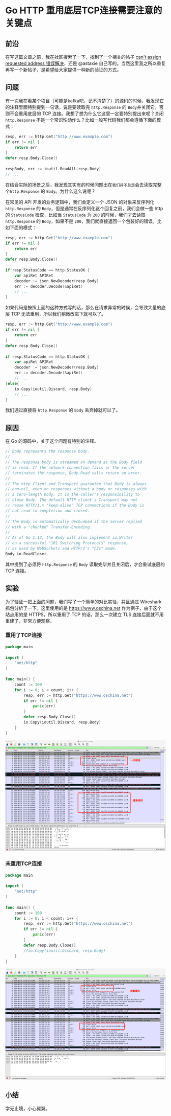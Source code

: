 # Go HTTP 重用底层TCP连接需要注意的关键点

## 前沿

在写这篇文章之前，我在社区搜索了一下，找到了一个相关的帖子 [can't assign requested address 错误解决](https://gocn.vip/topics/8470)，还是 @astaxie 自己写的。当然这里我之所以重复再写一个新帖子，是希望给大家提供一种新的验证的方式。

## 问题

有一次我在看某个项目（可能是kafka吧，记不清楚了）的源码的时候，我发现它的注释里面特别提到一句话，说是要读取完 `http.Response` 的 `Body`并关闭它，否则不会重用底层的 TCP 连接。我想了想为什么它这里一定要特别提出来呢？关闭 `http.Response` 不是一个常识性动作么？比如一般写代码我们都会遵循下面的模式：

```go
resp, err := http.Get("http://www.example.com")
if err != nil {
    return err
}
defer resp.Body.Close()

respBody, err := ioutil.ReadAll(resp.Body)
// ...
```

在结合实际的场景之后，我发现其实有的时候问题出在`我们并不总是`会去读取完整个`http.Response` 的 `Body`。为什么这么说呢？

在常见的 API 开发的业务逻辑中，我们会定义一个 JSON 的对象来反序列化 `http.Response` 的 `Body`，但是通常在反序列化这个回复之前，我们会做一些 http 的 `StatusCode` 检查，比如当 `StatusCode` 为 `200` 的时候，我们才去读取 `http.Response` 的 `Body`，如果不是 `200`，我们就直接返回一个包装好的错误。比如下面的模式：

```go
resp, err := http.Get("http://www.example.com")
if err != nil {
    return err
}
defer resp.Body.Close()

if resp.StatusCode == http.StatusOK {
    var apiRet APIRet
    decoder := json.NewDecoder(resp.Body)
    err := decoder.Decode(&apiRet)
    // ...
}
```

如果代码是按照上面的这种方式写的话，那么在请求异常的时候，会导致大量的底层 TCP 无法重用，所以我们稍微改进下就可以了。

```go
resp, err := http.Get("http://www.example.com")
if err != nil {
    return err
}
defer resp.Body.Close()

if resp.StatusCode == http.StatusOK {
    var apiRet APIRet
    decoder := json.NewDecoder(resp.Body)
    err := decoder.Decode(&apiRet)
    // ...
}else{
    io.Copy(ioutil.Discard, resp.Body)
    // ...
}
```

我们通过直接将 `http.Response`  的 `Body` 丢弃掉就可以了。

## 原因

在 Go 的源码中，关于这个问题有特别的注释。

```go
// Body represents the response body.
//
// The response body is streamed on demand as the Body field
// is read. If the network connection fails or the server
// terminates the response, Body.Read calls return an error.
//
// The http Client and Transport guarantee that Body is always
// non-nil, even on responses without a body or responses with
// a zero-length body. It is the caller's responsibility to
// close Body. The default HTTP client's Transport may not
// reuse HTTP/1.x "keep-alive" TCP connections if the Body is
// not read to completion and closed.
//
// The Body is automatically dechunked if the server replied
// with a "chunked" Transfer-Encoding.
//
// As of Go 1.12, the Body will also implement io.Writer
// on a successful "101 Switching Protocols" response,
// as used by WebSockets and HTTP/2's "h2c" mode.
Body io.ReadCloser
```

其中提到了必须将 `http.Response` 的 `Body` 读取完毕并且关闭后，才会重试底层的 TCP 连接。

## 实验 

为了验证一把上面的问题，我们写了一个简单的对比实验，并且通过 Wireshark 抓包分析了一下。这里使用的是 https://www.oschina.net 作为例子，由于这个站点用的是 HTTPS，所以重用了 TCP 的话，那么一次建立 TLS 连接后面就不用重建了，非常方便观察。

### 重用了TCP连接

```go
package main

import (
	"net/http"
)

func main() {
	count := 100
	for i := 0; i < count; i++ {
		resp, err := http.Get("https://www.oschina.net")
		if err != nil {
			panic(err)
		}
		defer resp.Body.Close()
		io.Copy(ioutil.Discard, resp.Body)
	}
}
```

![images/tcp_reuse_yes.png](images/tcp_reuse_yes.png)

### 未重用TCP连接

```go
package main

import (
	"net/http"
)

func main() {
	count := 100
	for i := 0; i < count; i++ {
		resp, err := http.Get("https://www.oschina.net")
		if err != nil {
			panic(err)
		}
		defer resp.Body.Close()
		//io.Copy(ioutil.Discard, resp.Body)
	}
}
```

![images/tcp_reuse_no.png](images/tcp_reuse_no.png)

## 小结

学无止境，小心翼翼。